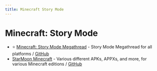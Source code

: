 ```yaml
---
title: Minecraft Story Mode
---
```


# Minecraft: Story Mode

 - ⭐ [Minecraft:  Story Mode  Megathread](https://mcsmmegathread.github.io/mcsmmegathread-official/Start.html) - Story Mode Megathread for all platforms / [GitHub](https://github.com/mcsmmegathread/mcsmmegathread-official)
 - [StarMoon Minecraft](https://spectrollay.github.io/minecraft_repository_test/home/more_edition.html) - Various different APKs, APPXs, and more, for various Minecraft editions / [GitHub](https://github.com/Spectrollay/minecraft_repository_test)
